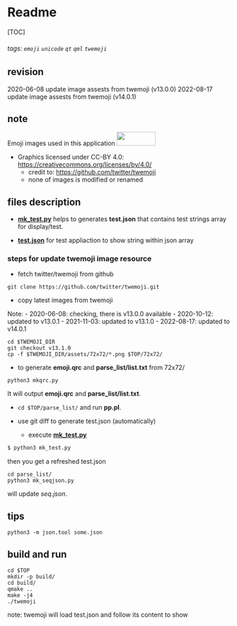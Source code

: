 # Readme

[TOC]

###### tags: ```emoji``` ```unicode``` ```qt``` ```qml``` ```twemoji```

## revision

2020-06-08 update image assests from twemoji (v13.0.0)
2022-08-17 update image assests from twemoji (v14.0.1)

## note

Emoji images used in this application <img src="https://mirrors.creativecommons.org/presskit/buttons/88x31/png/by.png" width=88 height=31>
- Graphics licensed under CC-BY 4.0: https://creativecommons.org/licenses/by/4.0/
    - credit to: https://github.com/twitter/twemoji
    - none of images is modified or renamed

## files description

- **[mk_test.py](./mk_test.py)** helps to generates **test.json** that contains test strings array for display/test.

- **[test.json](./test.json)** for test appliaction to show string within json array

### steps for update twemoji image resource

* fetch twitter/twemoji from github
```
git clone https://github.com/twitter/twemoji.git
```

* copy latest images from twemoji

Note:
    - 2020-06-08: checking, there is v13.0.0 available
    - 2020-10-12: updated to v13.0.1
    - 2021-11-03: updated to v13.1.0
    - 2022-08-17: updated to v14.0.1


```
cd $TWEMOJI_DIR
git checkout v13.1.0
cp -f $TWEMOJI_DIR/assets/72x72/*.png $TOP/72x72/
```

* to generate **emoji.qrc** and **parse_list/list.txt** from 72x72/

```
python3 mkqrc.py
```
  It will output __emoji.qrc__ and __parse_list/list.txt__.

* ```cd $TOP/parse_list/``` and run __pp.pl__.

* use git diff to generate test.json (automatically)
    * execute **[mk_test.py](./mk_test.py)**

```bash
$ python3 mk_test.py
```
then you get a refreshed test.json

```base
cd parse_list/
python3 mk_seqjson.py
```

will update *seq.json*.

## tips

```
python3 -m json.tool some.json
```

## build and run

```
cd $TOP
mkdir -p build/
cd build/
qmake ..
make -j4
./twemoji
```

note: twemoji will load test.json and follow its content to show

